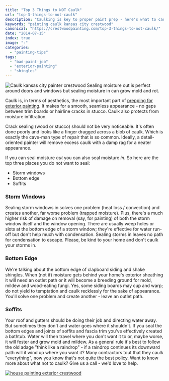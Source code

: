 ```yaml
---
title: "Top 3 Things to NOT Caulk"
url: "top-3-things-to-not-caulk"
description: "Caulking is key to proper paint prep - here's what to caulk and what not to caulk."
keywords: "painting caulk kansas city crestwood"
canonical: "https://crestwoodpainting.com/top-3-things-to-not-caulk/"
date: "2014-07-15"
index: true
image: "-"
categories:
  - "painting-tips"
tags:
  - "bad-paint-job"
  - "exterior-painting"
  - "shingles"
---
```

![Caulk kansas city painter crestwood](/images/caulk-here.webp) Sealing moisture out is perfect around doors and windows but sealing moisture in can grow mold and rot.

Caulk is, in terms of aesthetics, the most important part of [prepping for exterior painting](/scraping-paint-prep-kansas-city/). It makes for a smooth, seamless appearance - no gaps between trim boards or hairline cracks in stucco. Caulk also protects from moisture infiltration.

Crack sealing (wood or stucco) should not be very noticeable. It's often done poorly and looks like a finger dragged across a blob of caulk. Which is exactly the cave-man type of repair that is so common. Ideally, a detail-oriented painter will remove excess caulk with a damp rag for a neater appearance.

If you can seal moisture _out_ you can also seal moisture _in_. So here are the top three places you do not want to seal:

- Storm windows
- Bottom edge
- Soffits

### Storm Windows

Sealing storm windows in solves one problem (heat loss / convection) and creates another, far worse problem (trapped moisture). Plus, there's a much higher risk of damage on removal (say, for painting) of both the storm window itself and the window opening. There are usually weep holes or slots at the bottom edge of a storm window; they're effective for water run-off but don't help much with condensation. Sealing storms in leaves no path for condensation to escape. Please, be kind to your home and don't caulk your storms in.

### Bottom Edge

We're talking about the bottom edge of clapboard siding and shake shingles. When (not if) moisture gets behind your home's exterior sheathing it will need an outlet path or it will become a breeding ground for mold, mildew and wood-eating fungi. Yes, some siding boards may cup and warp; do not yield to temptation and caulk recklessly for the sake of appearance. You'll solve one problem and create another - leave an outlet path.

### Soffits

Your roof and gutters should be doing their job and directing water away. But sometimes they don't and water goes where it shouldn't. If you seal the bottom edges and joints of soffits and fascia trim you've effectively created a bathtub. Water will then travel where you don't want it to or, maybe worse, it will fester and grow mold and mildew. As a general rule it's best to follow the old adage "think like a raindrop" - if a raindrop continues its downward path will it wind up where you want it? Many contractors tout that they caulk "everything", now you know that's not quite the best policy. Want to know more about what not to caulk? Give us a call - we'd love to help.

[![house painting exterior crestwood](/images/r12-7-dianah.webp)](/painting-review/)
